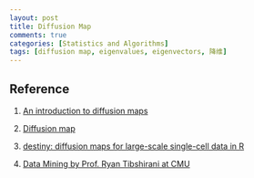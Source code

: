 ```yaml
---
layout: post
title: Diffusion Map
comments: true
categories: [Statistics and Algorithms]
tags: [diffusion map, eigenvalues, eigenvectors, 降维]
---
```











## Reference

1. [An introduction to diffusion maps](https://www.google.com/url?sa=t&rct=j&q=&esrc=s&source=web&cd=1&cad=rja&uact=8&ved=0ahUKEwiS3veZ65DPAhUJG5QKHRC8AeAQFgghMAA&url=https%3A%2F%2Finside.mines.edu%2F~whereman%2Ftalks%2FdelaPorte-Herbst-Hereman-vanderWalt-DiffusionMaps-PRASA2008.pdf&usg=AFQjCNFkxpKNRhoV9b0fggHGPoeP9D6dXA&sig2=wi97sq_Fj42r9jjeMDNr8A&bvm=bv.133053837,d.dGo)

2. [Diffusion map](http://www.wikiwand.com/en/Diffusion_map)

3. [destiny: diffusion maps for large-scale single-cell data in R](http://www-ncbi-nlm-nih-gov.ejproxy.a-star.edu.sg/pubmed/?term=destiny%3A+diffusion+maps+for+large-scale+single-cell+data+in+R)

4. [Data Mining by Prof. Ryan Tibshirani at CMU](http://www.stat.cmu.edu/~cshalizi/350/)